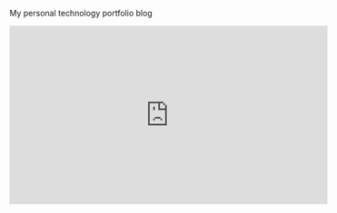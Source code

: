 My personal technology portfolio blog

<iframe width="560" height="315" src="https://www.youtube.com/embed/cxySkwX8j44" frameborder="0" allow="accelerometer; autoplay; encrypted-media; gyroscope; picture-in-picture" allowfullscreen></iframe>
